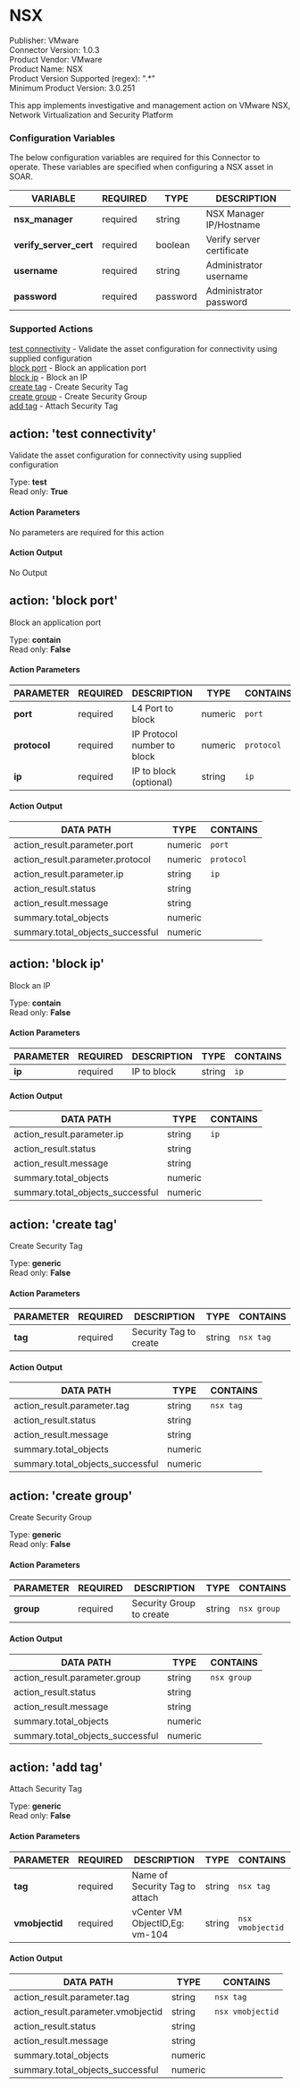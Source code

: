 [comment]: # "Auto-generated SOAR connector documentation"
# NSX

Publisher: VMware  
Connector Version: 1\.0\.3  
Product Vendor: VMware  
Product Name: NSX  
Product Version Supported (regex): "\.\*"  
Minimum Product Version: 3\.0\.251  

This app implements investigative and management action on VMware NSX, Network Virtualization and Security Platform

### Configuration Variables
The below configuration variables are required for this Connector to operate.  These variables are specified when configuring a NSX asset in SOAR.

VARIABLE | REQUIRED | TYPE | DESCRIPTION
-------- | -------- | ---- | -----------
**nsx\_manager** |  required  | string | NSX Manager IP/Hostname
**verify\_server\_cert** |  required  | boolean | Verify server certificate
**username** |  required  | string | Administrator username
**password** |  required  | password | Administrator password

### Supported Actions  
[test connectivity](#action-test-connectivity) - Validate the asset configuration for connectivity using supplied configuration  
[block port](#action-block-port) - Block an application port  
[block ip](#action-block-ip) - Block an IP  
[create tag](#action-create-tag) - Create Security Tag  
[create group](#action-create-group) - Create Security Group  
[add tag](#action-add-tag) - Attach Security Tag  

## action: 'test connectivity'
Validate the asset configuration for connectivity using supplied configuration

Type: **test**  
Read only: **True**

#### Action Parameters
No parameters are required for this action

#### Action Output
No Output  

## action: 'block port'
Block an application port

Type: **contain**  
Read only: **False**

#### Action Parameters
PARAMETER | REQUIRED | DESCRIPTION | TYPE | CONTAINS
--------- | -------- | ----------- | ---- | --------
**port** |  required  | L4 Port to block | numeric |  `port` 
**protocol** |  required  | IP Protocol number to block | numeric |  `protocol` 
**ip** |  required  | IP to block \(optional\) | string |  `ip` 

#### Action Output
DATA PATH | TYPE | CONTAINS
--------- | ---- | --------
action\_result\.parameter\.port | numeric |  `port` 
action\_result\.parameter\.protocol | numeric |  `protocol` 
action\_result\.parameter\.ip | string |  `ip` 
action\_result\.status | string | 
action\_result\.message | string | 
summary\.total\_objects | numeric | 
summary\.total\_objects\_successful | numeric |   

## action: 'block ip'
Block an IP

Type: **contain**  
Read only: **False**

#### Action Parameters
PARAMETER | REQUIRED | DESCRIPTION | TYPE | CONTAINS
--------- | -------- | ----------- | ---- | --------
**ip** |  required  | IP to block | string |  `ip` 

#### Action Output
DATA PATH | TYPE | CONTAINS
--------- | ---- | --------
action\_result\.parameter\.ip | string |  `ip` 
action\_result\.status | string | 
action\_result\.message | string | 
summary\.total\_objects | numeric | 
summary\.total\_objects\_successful | numeric |   

## action: 'create tag'
Create Security Tag

Type: **generic**  
Read only: **False**

#### Action Parameters
PARAMETER | REQUIRED | DESCRIPTION | TYPE | CONTAINS
--------- | -------- | ----------- | ---- | --------
**tag** |  required  | Security Tag to create | string |  `nsx tag` 

#### Action Output
DATA PATH | TYPE | CONTAINS
--------- | ---- | --------
action\_result\.parameter\.tag | string |  `nsx tag` 
action\_result\.status | string | 
action\_result\.message | string | 
summary\.total\_objects | numeric | 
summary\.total\_objects\_successful | numeric |   

## action: 'create group'
Create Security Group

Type: **generic**  
Read only: **False**

#### Action Parameters
PARAMETER | REQUIRED | DESCRIPTION | TYPE | CONTAINS
--------- | -------- | ----------- | ---- | --------
**group** |  required  | Security Group to create | string |  `nsx group` 

#### Action Output
DATA PATH | TYPE | CONTAINS
--------- | ---- | --------
action\_result\.parameter\.group | string |  `nsx group` 
action\_result\.status | string | 
action\_result\.message | string | 
summary\.total\_objects | numeric | 
summary\.total\_objects\_successful | numeric |   

## action: 'add tag'
Attach Security Tag

Type: **generic**  
Read only: **False**

#### Action Parameters
PARAMETER | REQUIRED | DESCRIPTION | TYPE | CONTAINS
--------- | -------- | ----------- | ---- | --------
**tag** |  required  | Name of Security Tag to attach | string |  `nsx tag` 
**vmobjectid** |  required  | vCenter VM ObjectID,Eg\: vm\-104 | string |  `nsx vmobjectid` 

#### Action Output
DATA PATH | TYPE | CONTAINS
--------- | ---- | --------
action\_result\.parameter\.tag | string |  `nsx tag` 
action\_result\.parameter\.vmobjectid | string |  `nsx vmobjectid` 
action\_result\.status | string | 
action\_result\.message | string | 
summary\.total\_objects | numeric | 
summary\.total\_objects\_successful | numeric | 